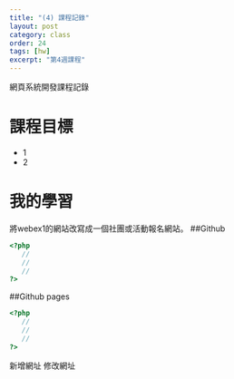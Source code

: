 ```yaml
---
title: "(4) 課程記錄"
layout: post
category: class
order: 24
tags: [hw]
excerpt: "第4週課程"
---
```

網頁系統開發課程記錄


# 課程目標
- 1
- 2

# 我的學習
將webex1的網站改寫成一個社團或活動報名網站。
##Github



```php
<?php
   //
   //
   //
?>
```
##Github pages

```php
<?php
   //
   //
   //
?>
```


[1]: https://github.com/        "GitHub"
[2]: https://pages.github.com/  "GitHub Pages"
[3]: https://jekyllrb.com/      "Jekyll"
[4]: http://markdown.tw         "Markdown文件"
[5]: http://dillinger.io/       "Dillinger"

<!-->新增網址 修改網址






